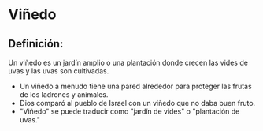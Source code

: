# Viñedo

## Definición: 

Un viñedo es un jardín amplio o una plantación donde crecen las vides de uvas y las uvas son cultivadas.

* Un viñedo a menudo tiene una pared alrededor para proteger las frutas de los ladrones y animales.
* Dios comparó al pueblo de Israel con un viñedo que no daba buen fruto.
* "Viñedo" se puede traducir como "jardín de vides" o "plantación de uvas."

